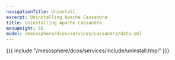 ```yaml
---
navigationTitle: Uninstall
excerpt: Uninstalling Apache Cassandra
title: Uninstalling Apache Cassandra
menuWeight: 55
model: /mesosphere/dcos/services/cassandra/data.yml
---
```


{{{ include "/mesosphere/dcos/services/include/uninstall.tmpl" }}}
